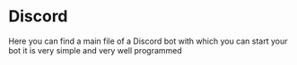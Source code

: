 # Discord
Here you can find a main file of a Discord bot with which you can start your bot it is very simple and very well programmed
